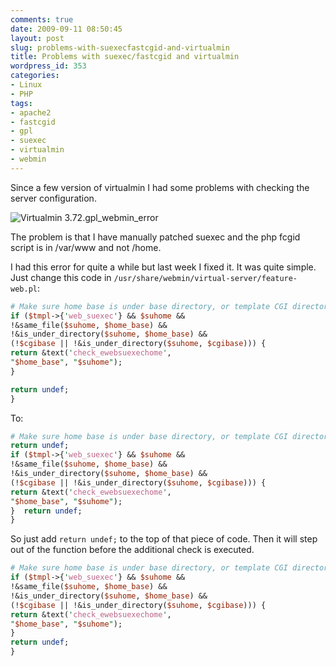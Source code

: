 ```yaml
---
comments: true
date: 2009-09-11 08:50:45
layout: post
slug: problems-with-suexecfastcgid-and-virtualmin
title: Problems with suexec/fastcgid and virtualmin
wordpress_id: 353
categories:
- Linux
- PHP
tags:
- apache2
- fastcgid
- gpl
- suexec
- virtualmin
- webmin
---
```


Since a few version of virtualmin I had some problems with checking the server configuration.


![Virtualmin 3.72.gpl_webmin_error](/images/uploads/2009/09/Virtualmin-3.72.gpl_webmin_error.png)

The problem is that I have manually patched suexec and the php fcgid script is in /var/www and not /home.

I had this error for quite a while but last week I fixed it. It was quite simple. Just change this code in `/usr/share/webmin/virtual-server/feature-web.pl`:

```perl
# Make sure home base is under base directory, or template CGI directory is
if ($tmpl->{'web_suexec'} && $suhome &&
!&same_file($suhome, $home_base) &&
!&is_under_directory($suhome, $home_base) &&
(!$cgibase || !&is_under_directory($suhome, $cgibase))) {
return &text('check_ewebsuexechome',
"$home_base", "$suhome");
}

return undef;
}
```

To:

```perl
# Make sure home base is under base directory, or template CGI directory is
return undef;
if ($tmpl->{'web_suexec'} && $suhome &&
!&same_file($suhome, $home_base) &&
!&is_under_directory($suhome, $home_base) &&
(!$cgibase || !&is_under_directory($suhome, $cgibase))) {
return &text('check_ewebsuexechome',
"$home_base", "$suhome");
}  return undef;
}
```


So just add `return undef;` to the top of that piece of code. Then it will step out of the function before the additional check is executed.

```perl
# Make sure home base is under base directory, or template CGI directory is
if ($tmpl->{'web_suexec'} && $suhome &&
!&same_file($suhome, $home_base) &&
!&is_under_directory($suhome, $home_base) &&
(!$cgibase || !&is_under_directory($suhome, $cgibase))) {
return &text('check_ewebsuexechome',
"$home_base", "$suhome");
}
return undef;
}
```
